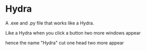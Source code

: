 # Hydra
A .exe and .py file that works like a Hydra.

Like a Hydra when you click a button two more windows appear 

hence the name "Hydra" cut one head two more appear
